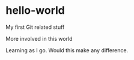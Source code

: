 # hello-world
My first Git related stuff

More involved in this world

Learning as I go. Would this make any difference.
